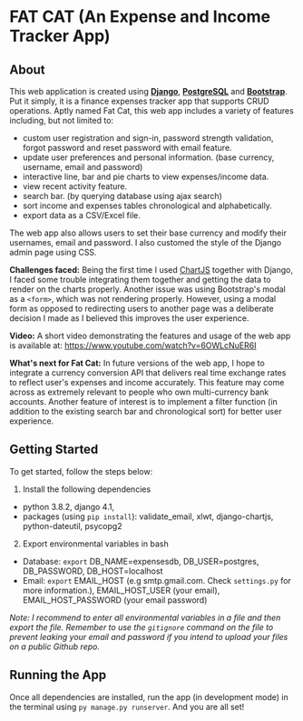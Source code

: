 # FAT CAT (An Expense and Income Tracker App)

## About
This web application is created using [**Django**](https://docs.djangoproject.com/en/4.1/), [**PostgreSQL**](https://www.postgresql.org/) and [**Bootstrap**](https://getbootstrap.com/). Put it simply, it is a finance expenses tracker app that supports CRUD operations. Aptly named Fat Cat, this web app includes a variety of features including, but not limited to:
- custom user registration and sign-in, password strength validation, forgot password and reset password with email feature.
- update user preferences and personal information. (base currency, username, email and password)
- interactive line, bar and pie charts to view expenses/income data.
- view recent activity feature.
- search bar. (by querying database using ajax search)
- sort income and expenses tables chronological and alphabetically.
- export data as a CSV/Excel file.

The web app also allows users to set their base currency and modify their usernames, email and password. I also customed the style of the Django admin page using CSS. 

**Challenges faced:** Being the first time I used [ChartJS](https://www.chartjs.org/docs/latest/) together with Django, I faced some trouble integrating them together and getting the data to render on the charts properly. Another issue was using Bootstrap's modal as a `<form>`, which was not rendering properly. However, using a modal form as opposed to redirecting users to another page was a deliberate decision I made as I believed this improves the user experience.  

**Video:** A short video demonstrating the features and usage of the web app is available at: https://www.youtube.com/watch?v=6OWLcNuER6I

**What's next for Fat Cat:** In future versions of the web app, I hope to integrate a currency conversion API that delivers real time exchange rates to reflect user's expenses and income accurately. This feature may come across as extremely relevant to people who own multi-currency bank accounts. Another feature of interest is to implement a filter function (in addition to the existing search bar and chronological sort) for better user experience.


## Getting Started

To get started, follow the steps below:

1. Install the following dependencies
- python 3.8.2, django 4.1,
- packages (using `pip install`): validate_email, xlwt, django-chartjs, python-dateutil, psycopg2
2. Export environmental variables in bash
- Database: `export` DB_NAME=expensesdb, DB_USER=postgres, DB_PASSWORD, DB_HOST=localhost
- Email: `export` EMAIL_HOST (e.g smtp.gmail.com. Check `settings.py` for more information.), EMAIL_HOST_USER (your email), EMAIL_HOST_PASSWORD (your email password)

*Note: I recommend to enter all environmental variables in a file and then export the file. Remember to use the `gitignore` command on the file to prevent leaking your email and password if you intend to upload your files on a public Github repo.*

## Running the App
Once all dependencies are installed, run the app (in development mode) in the terminal using `py manage.py runserver`. And you are all set! 
